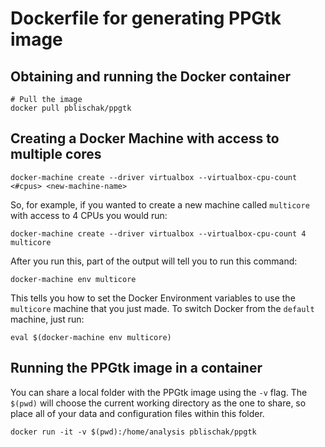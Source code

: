 # Dockerfile for generating PPGtk image

## Obtaining and running the Docker container

```
# Pull the image
docker pull pblischak/ppgtk
```

## Creating a Docker Machine with access to multiple cores

```
docker-machine create --driver virtualbox --virtualbox-cpu-count <#cpus> <new-machine-name>
```

So, for example, if you wanted to create a new machine called `multicore` with access to 4 CPUs you would run:

```
docker-machine create --driver virtualbox --virtualbox-cpu-count 4 multicore
```

After you run this, part of the output will tell you to run this command:

```
docker-machine env multicore
```

This tells you how to set the Docker Environment variables to use the `multicore` machine that you just made.
To switch Docker from the `default` machine, just run:

```
eval $(docker-machine env multicore)
```

## Running the PPGtk image in a container

You can share a local folder with the PPGtk image using the `-v` flag. The `$(pwd)` will choose the current working directory as the one to share, so place all of your data and configuration files within this folder.

```
docker run -it -v $(pwd):/home/analysis pblischak/ppgtk
```
